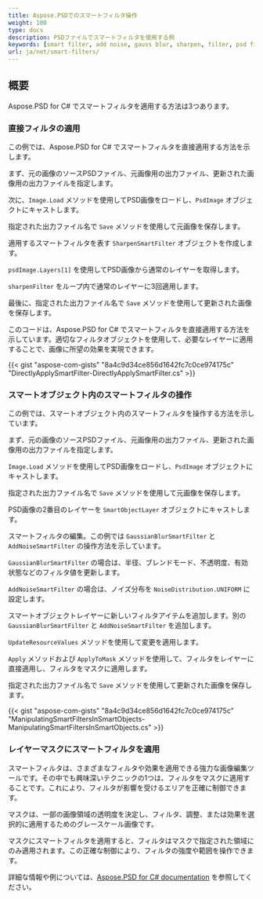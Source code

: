 ```yaml
---
title: Aspose.PSDでのスマートフィルタ操作
weight: 100
type: docs
description: PSDファイルでスマートフィルタを使用する例
keywords: [smart filter, add noise, gauss blur, sharpen, filter, psd filter, psd api, C#, csharp, code sample]
url: ja/net/smart-filters/
---
```


## 概要

Aspose.PSD for C# でスマートフィルタを適用する方法は3つあります。

### 直接フィルタの適用

この例では、Aspose.PSD for C# でスマートフィルタを直接適用する方法を示します。

まず、元の画像のソースPSDファイル、元画像用の出力ファイル、更新された画像用の出力ファイルを指定します。

次に、`Image.Load` メソッドを使用してPSD画像をロードし、`PsdImage` オブジェクトにキャストします。

指定された出力ファイル名で `Save` メソッドを使用して元画像を保存します。

適用するスマートフィルタを表す `SharpenSmartFilter` オブジェクトを作成します。

`psdImage.Layers[1]` を使用してPSD画像から通常のレイヤーを取得します。

`sharpenFilter` をループ内で通常のレイヤーに3回適用します。

最後に、指定された出力ファイル名で `Save` メソッドを使用して更新された画像を保存します。

このコードは、Aspose.PSD for C# でスマートフィルタを直接適用する方法を示しています。適切なフィルタオブジェクトを使用して、必要なレイヤーに適用することで、画像に所望の効果を実現できます。

{{< gist "aspose-com-gists" "8a4c9d34ce856d1642fc7c0ce974175c" "DirectlyApplySmartFilter-DirectlyApplySmartFilter.cs" >}}

### スマートオブジェクト内のスマートフィルタの操作

この例では、スマートオブジェクト内のスマートフィルタを操作する方法を示しています。

まず、元の画像のソースPSDファイル、元画像用の出力ファイル、更新された画像用の出力ファイルを指定します。

`Image.Load` メソッドを使用してPSD画像をロードし、`PsdImage` オブジェクトにキャストします。

指定された出力ファイル名で `Save` メソッドを使用して元画像を保存します。

PSD画像の2番目のレイヤーを `SmartObjectLayer` オブジェクトにキャストします。

スマートフィルタの編集。この例では `GaussianBlurSmartFilter` と `AddNoiseSmartFilter` の操作方法を示しています。

`GaussianBlurSmartFilter` の場合は、半径、ブレンドモード、不透明度、有効状態などのフィルタ値を更新します。

`AddNoiseSmartFilter` の場合は、ノイズ分布を `NoiseDistribution.UNIFORM` に設定します。

スマートオブジェクトレイヤーに新しいフィルタアイテムを追加します。別の `GaussianBlurSmartFilter` と `AddNoiseSmartFilter` を追加します。

`UpdateResourceValues` メソッドを使用して変更を適用します。

`Apply` メソッドおよび `ApplyToMask` メソッドを使用して、フィルタをレイヤーに直接適用し、フィルタをマスクに適用します。

指定された出力ファイル名で `Save` メソッドを使用して更新された画像を保存します。

{{< gist "aspose-com-gists" "8a4c9d34ce856d1642fc7c0ce974175c" "ManipulatingSmartFiltersInSmartObjects-ManipulatingSmartFiltersInSmartObjects.cs" >}}

### レイヤーマスクにスマートフィルタを適用

スマートフィルタは、さまざまなフィルタや効果を適用できる強力な画像編集ツールです。その中でも興味深いテクニックの1つは、フィルタをマスクに適用することです。これにより、フィルタが影響を受けるエリアを正確に制御できます。

マスクは、一部の画像領域の透明度を決定し、フィルタ、調整、または効果を選択的に適用するためのグレースケール画像です。

マスクにスマートフィルタを適用すると、フィルタはマスクで指定された領域にのみ適用されます。この正確な制御により、フィルタの強度や範囲を操作できます。

詳細な情報や例については、[Aspose.PSD for C# documentation](https://docs.aspose.com/psd/net/) を参照してください。
